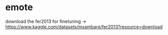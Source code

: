 # emote

download the fer2013 for finetuning -> https://www.kaggle.com/datasets/msambare/fer2013?resource=download